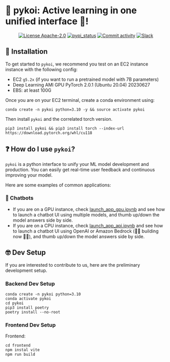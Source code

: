 
# :whale2: pykoi: Active learning in one unified interface :ocean:!
<p align="center">
  <a href="/LICENSE"><img alt="License Apache-2.0" src="https://img.shields.io/github/license/cambioml/pykoi?style=flat-square"></a>
  <a href="https://pypi.org/project/pykoi"><img src="https://img.shields.io/pypi/v/pykoi.svg" alt="pypi_status" /></a>
  <a href="https://github.com/cambioml/pykoi/graphs/commit-activity"><img alt="Commit activity" src="https://img.shields.io/github/commit-activity/m/cambioml/pykoi?style=flat-square"/></a>
  <a href="https://join.slack.com/t/cambiomlworkspace/shared_invite/zt-1zes33rmt-20Rag043uvExUaUdvt5_xQ"><img src="https://badgen.net/badge/Join/Community/cyan?icon=slack" alt="Slack" /></a>
</p>

## :seedling: Installation
To get started to `pykoi`, we recommend you test on an EC2 instance instance with the following config:
- EC2 `g5.2x` (if you want to run a pretrained model with 7B parameters)
- Deep Learning AMI GPU PyTorch 2.0.1 (Ubuntu 20.04) 20230627
- EBS: at least 100G

Once you are on your EC2 terminal, create a conda environment using:
```
conda create -n pykoi python=3.10 -y && source activate pykoi
```

Then install `pykoi` and the correlated torch version.
```
pip3 install pykoi && pip3 install torch --index-url https://download.pytorch.org/whl/cu118
```

## :question: How do I use `pykoi`?

`pykoi` is a python interface to unify your ML model development and production. You can easily get real-time user feedback and continuous improving your model. 

Here are some examples of common applications:

### :speech_balloon: Chatbots

- If you are on a GPU instance, check [launch_app_gpu.ipynb](example/notebook/launch_app_gpu.ipynb) and see how to launch a chatbot UI using multiple models, and thumb up/down the model answers side by side.
- If you are on a CPU instance, check [launch_app_api.ipynb](example/notebook/launch_app_api.ipynb) and see how to launch a chatbot UI using OpenAI or Amazon Bedrock (:woman_technologist: building now :man_technologist:), and thumb up/down the model answers side by side.


## :nerd_face: Dev Setup
If you are interested to contribute to us, here are the preliminary development setup.

### Backend Dev Setup
```
conda create -n pykoi python=3.10
conda activate pykoi
cd pykoi
pip3 install poetry
poetry install --no-root
```

### Frontend Dev Setup
Frontend:
```
cd frontend
npm instal vite
npm run build
```
